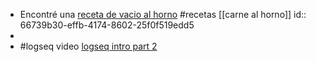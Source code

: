 - Encontré una [receta de vacio al horno](https://saborargento.com.ar/carnes/vacio-al-horno/) #recetas [[carne al horno]]
  id:: 66739b30-effb-4174-8602-25f0f519edd5
-
- #logseq video [logseq intro part 2](https://www.youtube.com/watch?v=8cZdHIgwPro&t=0s)